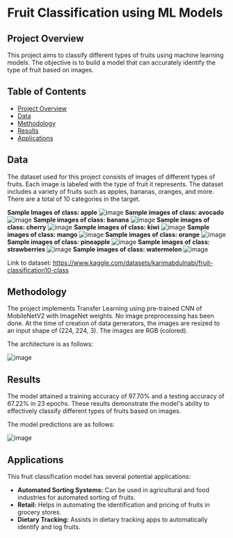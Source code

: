 # Fruit Classification using ML Models

## Project Overview
This project aims to classify different types of fruits using machine learning models. The objective is to build a model that can accurately identify the type of fruit based on images.

## Table of Contents
- [Project Overview](#project-overview)
- [Data](#data)
- [Methodology](#methodology)
- [Results](#results)
- [Applications](#applications)

## Data
The dataset used for this project consists of images of different types of fruits. Each image is labeled with the type of fruit it represents. The dataset includes a variety of fruits such as apples, bananas, oranges, and more. There are a total of 10 categories in the target.

**Sample Images of class:  apple**
![image](https://github.com/user-attachments/assets/03414756-12e6-43f5-9fd4-e7efc7364e8a)
**Sample images of class:  avocado**
![image](https://github.com/user-attachments/assets/c512d751-26c6-4e20-b55f-18ce8b809c50)
**Sample images of class:  banana**
![image](https://github.com/user-attachments/assets/3b3edd41-dd51-4f05-9db9-ca35c3ac773f)
**Sample images of class:  cherry**
![image](https://github.com/user-attachments/assets/c2a97c83-998e-426c-a76f-7add5aff0831)
**Sample images of class:  kiwi**
![image](https://github.com/user-attachments/assets/55ad0b30-c69a-485a-a439-fc05dadbfd5f)
**Sample images of class:  mango**
![image](https://github.com/user-attachments/assets/98d4b43f-a213-4a5e-a843-d64e2372f50d)
**Sample images of class:  orange**
![image](https://github.com/user-attachments/assets/39795a11-ec72-4cb0-bbf4-cbed8e73d26f)
**Sample images of class:  pineapple**
![image](https://github.com/user-attachments/assets/cc2bb176-8e8b-4a96-b840-16deb0a10c9f)
**Sample images of class:  strawberries**
![image](https://github.com/user-attachments/assets/68ccdb7f-7bd0-4bfc-baee-111f98858f3c)
**Sample images of class:  watermelon**
![image](https://github.com/user-attachments/assets/36889401-d340-4d0c-9841-e0893488dbf5)

Link to dataset: https://www.kaggle.com/datasets/karimabdulnabi/fruit-classification10-class

## Methodology
The project implements Transfer Learning using pre-trained CNN of MobileNetV2 with ImageNet weights. No image preprocessing has been done. At the time of creation of data generators, the images are resized to an input shape of (224, 224, 3). The images are RGB (colored).

The architecture is as follows:

![image](https://github.com/user-attachments/assets/eaf3c882-11c3-4ac8-8ee6-c770d919b2aa)

## Results
The model attained a training accuracy of 97.70% and a testing accuracy of 67.22% in 23 epochs. These results demonstrate the model's ability to effectively classify different types of fruits based on images.

The model predictions are as follows: 

![image](https://github.com/user-attachments/assets/c8805d35-f06f-4a75-b6af-bf086303866e)

## Applications
This fruit classification model has several potential applications:
- **Automated Sorting Systems:** Can be used in agricultural and food industries for automated sorting of fruits.
- **Retail:** Helps in automating the identification and pricing of fruits in grocery stores.
- **Dietary Tracking:** Assists in dietary tracking apps to automatically identify and log fruits.
